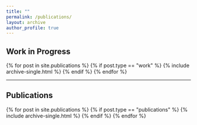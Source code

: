 ```yaml
---
title: ""
permalink: /publications/
layout: archive
author_profile: true
---
```


## Work in Progress
{% for post in site.publications %}
  {% if post.type == "work" %}
    {% include archive-single.html %}
  {% endif %}
{% endfor %}

---

## Publications
{% for post in site.publications %}
  {% if post.type == "publications" %}
    {% include archive-single.html %}
  {% endif %}
{% endfor %}
